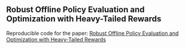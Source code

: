 Robust Offline Policy Evaluation and Optimization with Heavy-Tailed Rewards
---------------

Reproducible code for the paper: [Robust Offline Policy Evaluation and Optimization with Heavy-Tailed Rewards](https://arxiv.org/abs/2310.18715)


